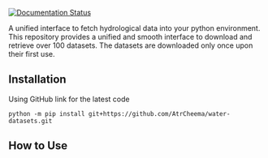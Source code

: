 
[![Documentation Status](https://readthedocs.org/projects/water-datasets/badge/?version=latest)](https://water-datasets.readthedocs.io/en/latest/?badge=latest)

A unified interface to fetch hydrological data into your python environment. This 
repository provides a unified and smooth interface to download and retrieve over 100 datasets.
The datasets are downloaded only once upon their first use.

## Installation

Using GitHub link for the latest code

	python -m pip install git+https://github.com/AtrCheema/water-datasets.git

## How to Use